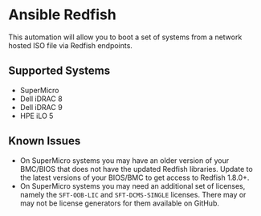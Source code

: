 # Ansible Redfish

This automation will allow you to boot a set of systems from a network hosted ISO file via Redfish endpoints.

## Supported Systems

- SuperMicro
- Dell iDRAC 8
- Dell iDRAC 9
- HPE iLO 5

## Known Issues

- On SuperMicro systems you may have an older version of your BMC/BIOS that does not have the updated Redfish libraries.  Update to the latest versions of your BIOS/BMC to get access to Redfish 1.8.0+.
- On SuperMicro systems you may need an additional set of licenses, namely the `SFT-OOB-LIC` and `SFT-DCMS-SINGLE` licenses.  There may or may not be license generators for them available on GitHub.
